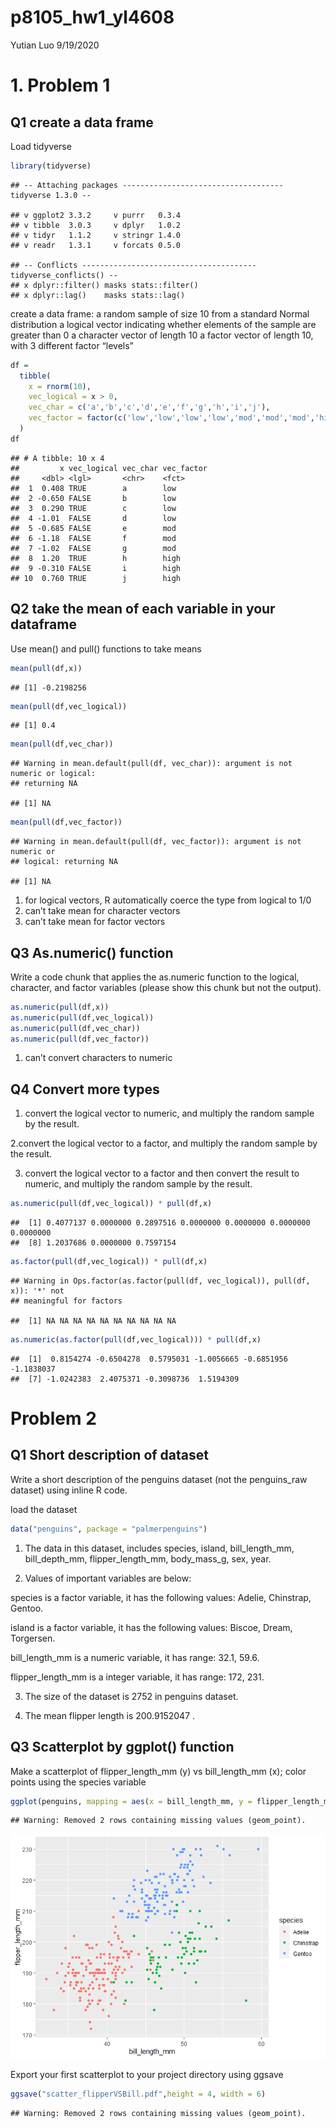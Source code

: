 p8105\_hw1\_yl4608
================
Yutian Luo
9/19/2020

# 1\. Problem 1

## Q1 create a data frame

Load tidyverse

``` r
library(tidyverse)
```

    ## -- Attaching packages ------------------------------------ tidyverse 1.3.0 --

    ## v ggplot2 3.3.2     v purrr   0.3.4
    ## v tibble  3.0.3     v dplyr   1.0.2
    ## v tidyr   1.1.2     v stringr 1.4.0
    ## v readr   1.3.1     v forcats 0.5.0

    ## -- Conflicts --------------------------------------- tidyverse_conflicts() --
    ## x dplyr::filter() masks stats::filter()
    ## x dplyr::lag()    masks stats::lag()

create a data frame: a random sample of size 10 from a standard Normal
distribution a logical vector indicating whether elements of the sample
are greater than 0 a character vector of length 10 a factor vector of
length 10, with 3 different factor “levels”

``` r
df = 
  tibble(
    x = rnorm(10),
    vec_logical = x > 0,
    vec_char = c('a','b','c','d','e','f','g','h','i','j'),
    vec_factor = factor(c('low','low','low','low','mod','mod','mod','high','high','high'))
  )
df
```

    ## # A tibble: 10 x 4
    ##         x vec_logical vec_char vec_factor
    ##     <dbl> <lgl>       <chr>    <fct>     
    ##  1  0.408 TRUE        a        low       
    ##  2 -0.650 FALSE       b        low       
    ##  3  0.290 TRUE        c        low       
    ##  4 -1.01  FALSE       d        low       
    ##  5 -0.685 FALSE       e        mod       
    ##  6 -1.18  FALSE       f        mod       
    ##  7 -1.02  FALSE       g        mod       
    ##  8  1.20  TRUE        h        high      
    ##  9 -0.310 FALSE       i        high      
    ## 10  0.760 TRUE        j        high

## Q2 take the mean of each variable in your dataframe

Use mean() and pull() functions to take means

``` r
mean(pull(df,x))
```

    ## [1] -0.2198256

``` r
mean(pull(df,vec_logical))
```

    ## [1] 0.4

``` r
mean(pull(df,vec_char))
```

    ## Warning in mean.default(pull(df, vec_char)): argument is not numeric or logical:
    ## returning NA

    ## [1] NA

``` r
mean(pull(df,vec_factor))
```

    ## Warning in mean.default(pull(df, vec_factor)): argument is not numeric or
    ## logical: returning NA

    ## [1] NA

1.  for logical vectors, R automatically coerce the type from logical to
    1/0
2.  can’t take mean for character vectors
3.  can’t take mean for factor vectors

## Q3 As.numeric() function

Write a code chunk that applies the as.numeric function to the logical,
character, and factor variables (please show this chunk but not the
output).

``` r
as.numeric(pull(df,x))
as.numeric(pull(df,vec_logical))
as.numeric(pull(df,vec_char))
as.numeric(pull(df,vec_factor))
```

1.  can’t convert characters to numeric

## Q4 Convert more types

1.  convert the logical vector to numeric, and multiply the random
    sample by the result.

2.convert the logical vector to a factor, and multiply the random sample
by the result.

3.  convert the logical vector to a factor and then convert the result
    to numeric, and multiply the random sample by the result.

<!-- end list -->

``` r
as.numeric(pull(df,vec_logical)) * pull(df,x)
```

    ##  [1] 0.4077137 0.0000000 0.2897516 0.0000000 0.0000000 0.0000000 0.0000000
    ##  [8] 1.2037686 0.0000000 0.7597154

``` r
as.factor(pull(df,vec_logical)) * pull(df,x)
```

    ## Warning in Ops.factor(as.factor(pull(df, vec_logical)), pull(df, x)): '*' not
    ## meaningful for factors

    ##  [1] NA NA NA NA NA NA NA NA NA NA

``` r
as.numeric(as.factor(pull(df,vec_logical))) * pull(df,x)
```

    ##  [1]  0.8154274 -0.6504278  0.5795031 -1.0056665 -0.6851956 -1.1838037
    ##  [7] -1.0242383  2.4075371 -0.3098736  1.5194309

# Problem 2

## Q1 Short description of dataset

Write a short description of the penguins dataset (not the penguins\_raw
dataset) using inline R code.

load the dataset

``` r
data("penguins", package = "palmerpenguins")
```

1.  The data in this dataset, includes species, island,
    bill\_length\_mm, bill\_depth\_mm, flipper\_length\_mm,
    body\_mass\_g, sex, year.

2.  Values of important variables are below:

species is a factor variable, it has the following values: Adelie,
Chinstrap, Gentoo.

island is a factor variable, it has the following values: Biscoe, Dream,
Torgersen.

bill\_length\_mm is a numeric variable, it has range: 32.1, 59.6.

flipper\_length\_mm is a integer variable, it has range: 172, 231.

3.  The size of the dataset is 2752 in penguins dataset.

4.  The mean flipper length is 200.9152047 .

## Q3 Scatterplot by ggplot() function

Make a scatterplot of flipper\_length\_mm (y) vs bill\_length\_mm (x);
color points using the species variable

``` r
ggplot(penguins, mapping = aes(x = bill_length_mm, y = flipper_length_mm, color = species)) + geom_point()
```

    ## Warning: Removed 2 rows containing missing values (geom_point).

![](p8105_hw1_yl4608_files/figure-gfm/scatter-1.png)<!-- -->

Export your first scatterplot to your project directory using ggsave

``` r
ggsave("scatter_flipperVSBill.pdf",height = 4, width = 6)
```

    ## Warning: Removed 2 rows containing missing values (geom_point).
